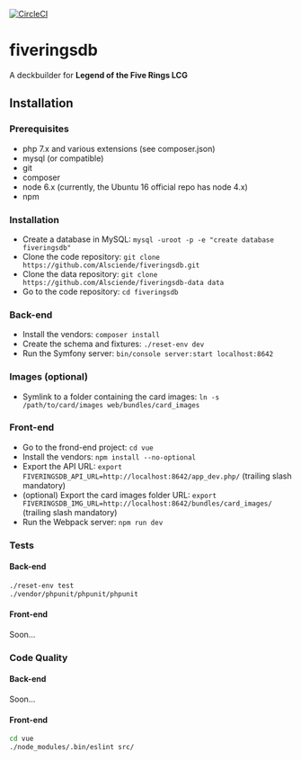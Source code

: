[![CircleCI](https://circleci.com/gh/Alsciende/fiveringsdb.svg?style=svg)](https://circleci.com/gh/Alsciende/fiveringsdb)

fiveringsdb
===========
A deckbuilder for **Legend of the Five Rings LCG**

## Installation

### Prerequisites

- php 7.x and various extensions (see composer.json)
- mysql (or compatible)
- git
- composer
- node 6.x (currently, the Ubuntu 16 official repo has node 4.x)
- npm

### Installation

- Create a database in MySQL: `mysql -uroot -p -e "create database fiveringsdb"`
- Clone the code repository: `git clone https://github.com/Alsciende/fiveringsdb.git`
- Clone the data repository: `git clone https://github.com/Alsciende/fiveringsdb-data data`
- Go to the code repository: `cd fiveringsdb`

### Back-end

- Install the vendors: `composer install`
- Create the schema and fixtures: `./reset-env dev`
- Run the Symfony server: `bin/console server:start localhost:8642`

### Images (optional)

- Symlink to a folder containing the card images: `ln -s /path/to/card/images web/bundles/card_images`

### Front-end

- Go to the frond-end project: `cd vue`
- Install the vendors: `npm install --no-optional`
- Export the API URL: `export FIVERINGSDB_API_URL=http://localhost:8642/app_dev.php/` (trailing slash mandatory)
- (optional) Export the card images folder URL: `export FIVERINGSDB_IMG_URL=http://localhost:8642/bundles/card_images/` (trailing slash mandatory)
- Run the Webpack server: `npm run dev`

### Tests

#### Back-end

```bash
./reset-env test
./vendor/phpunit/phpunit/phpunit
```

#### Front-end

Soon...

### Code Quality

#### Back-end

Soon...

#### Front-end

```bash
cd vue
./node_modules/.bin/eslint src/
```
